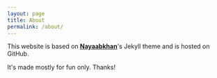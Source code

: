 ```yaml
---
layout: page
title: About
permalink: /about/
---
```


This website is based on [**Nayaabkhan**](http://nayaabkhan.me/)'s Jekyll theme and is hosted on GitHub.

It's made mostly for fun only.
Thanks!
